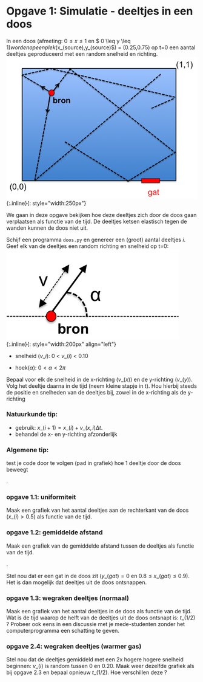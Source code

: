 # Opgave 1: Simulatie - deeltjes in een doos

In een doos (afmeting: $0 \leq x \leq 1$ en $ 0 \leq y \leq 1$) worden 
op een plek ($x_(source)$,$y\_(source)$) = (0.25,0.75) op t=0 een aantal 
deeltjes geproduceerd met een random snelheid en richting.
![Doos](Doos.png){:.inline}{: style="width:250px"}

We gaan in deze opgave bekijken hoe deze deeltjes zich door de doos gaan 
verplaatsen als functie van de tijd. De deeltjes ketsen elastisch tegen 
de wanden kunnen de doos niet uit.

Schijf een programma `doos.py` en genereer een (groot) aantal deeltjes $i$. Geef elk van de deeltjes 
een random richting en snelheid op t=0:
![Kinematica](Kinematica.png){:.inline}{: style="width:200px" align="left"}

* snelheid ($v\_i$): 0 < $v\_(i)$ < 0.10

* hoek($\alpha$):  $0 < \alpha < 2\pi$


Bepaal voor elk de snelheid in de x-richting ($v\_(x)$) en de y-richting ($v\_(y)$). 
Volg het deeltje daarna in de tijd (neem kleine stapje in t). Hou hierbij steeds de positie 
en snelheden van de deeltjes bij, zowel in de x-richting als de y-richting


### Natuurkunde tip: 
* gebruik: $x\_(i+1) = x\_(i) +v\_(x,i)\Delta t$. 
* behandel de x- en y-richting afzonderlijk

### Algemene tip:
test je code door te volgen (pad in grafiek) hoe 1 deeltje door de doos beweegt

.


### opgave 1.1: uniformiteit

Maak een grafiek van het aantal deeltjes aan de rechterkant van de doos ($x\_(i) > 0.5$) als functie van de tijd.

### opgave 1.2: gemiddelde afstand

Maak een grafiek van de gemiddelde afstand tussen de deeltjes als functie van de tijd.

.

Stel nou dat er een gat in de doos zit ($y\_(gat) = 0$ en $0.8 \leq x\_(gat) \leq 0.9$). 
Het is dan mogelijk dat deeltjes uit de doos ontsnappen.

### opgave 1.3: wegraken deeltjes (normaal)

Maak een grafiek van het aantal deeltjes in de doos als functie van de tijd. Wat is de tijd 
waarop de helft van de deeltjes uit de doos ontsnapt is: $t\_(1/2)$ ? Probeer ook eens in 
een discussie met je mede-studenten zonder het computerprogramma een schatting te geven. 

### opgave 2.4: wegraken deeltjes (warmer gas)

Stel nou dat de deeltjes gemiddeld met een 2x hogere hogere snelheid beginnen: $v\_(i)$ is 
random tussen 0 en 0.20. Maak weer dezelfde grafiek als bij opgave 2.3 en bepaal opnieuw 
$t\_(1/2)$. Hoe verschillen deze ?

